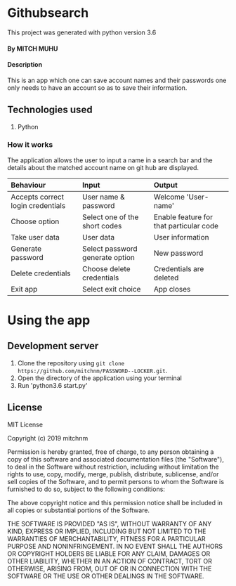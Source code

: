 # Githubsearch
This project was generated with python version 3.6

#### By **MITCH MUHU**

#### Description
This is an app which one can save account names and their passwords one only needs to have an account so as to save their information. 

## Technologies used
1. Python

### How it works
The application allows the user to input a name in a search bar and the details about the matched account name on git hub are displayed.

| Behaviour                        | Input                          | Output                                 |
| :--------------------------------| :------------------------------|:---------                              |
| Accepts correct login credentials| User name & password           | Welcome 'User-name'                    | 
| Choose option                    | Select one of the short codes  | Enable feature for that particular code|
| Take user data                   | User data                      | User information|
| Generate password                | Select password generate option| New password|
| Delete credentials               | Choose delete credentials      | Credentials are deleted|
| Exit app                         | Select exit choice             | App closes|

# Using the app
## Development server
1. Clone the repository using `git clone https://github.com/mitchnm/PASSWORD--LOCKER.git`.
2. Open the directory of the application using your terminal
3. Run 'python3.6 start.py'

## License
MIT License

Copyright (c) 2019 mitchnm

Permission is hereby granted, free of charge, to any person obtaining a copy
of this software and associated documentation files (the "Software"), to deal
in the Software without restriction, including without limitation the rights
to use, copy, modify, merge, publish, distribute, sublicense, and/or sell
copies of the Software, and to permit persons to whom the Software is
furnished to do so, subject to the following conditions:

The above copyright notice and this permission notice shall be included in all
copies or substantial portions of the Software.

THE SOFTWARE IS PROVIDED "AS IS", WITHOUT WARRANTY OF ANY KIND, EXPRESS OR
IMPLIED, INCLUDING BUT NOT LIMITED TO THE WARRANTIES OF MERCHANTABILITY,
FITNESS FOR A PARTICULAR PURPOSE AND NONINFRINGEMENT. IN NO EVENT SHALL THE
AUTHORS OR COPYRIGHT HOLDERS BE LIABLE FOR ANY CLAIM, DAMAGES OR OTHER
LIABILITY, WHETHER IN AN ACTION OF CONTRACT, TORT OR OTHERWISE, ARISING FROM,
OUT OF OR IN CONNECTION WITH THE SOFTWARE OR THE USE OR OTHER DEALINGS IN THE
SOFTWARE.
